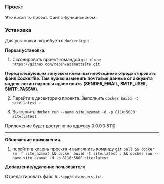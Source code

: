 ### Проект

Это какой то проект. Сайт с функционалом.

### Установка

Для установки потребуется `docker` и `git`.

**Первая установка.**

1. Cклонировать проект командой `git clone https://github.com/repen/azamattsite.git`

**Перед следующим запуском команды необходимо отредактировать файл Dockerfile. Там нужно изменить почтовые данные от аккуанта яндекс логин пароль и адрес почты (SENDER_EMAIL, SMTP_USER, SMTP_PASSW).**

2. Перейти в директорию проекта. Выполнить `docker build -t site:latest .`

3. Выполнить `docker run --name site_azamat -d -p 8110:5000 site:latest`

Приложение будет доступно по адрессу 0.0.0.0:8110

- - -

**Обновление приложения.**

1. перейти в корень проекта и выполнить команду `git pull && docker rm -f site_azamat && docker build -t site:latest . && docker run --name site_azamat -d -p 8110:5000 site:latest`


**Добавление/удаление пользователя**

Отредактировать файл в `./app/data/users.txt`.
